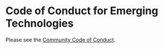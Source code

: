 # Code of Conduct for Emerging Technologies

Please see the [Community Code of Conduct](https://www.finos.org/code-of-conduct).
